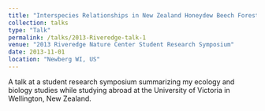 ```yaml
---
title: "Interspecies Relationships in New Zealand Honeydew Beech Forests"
collection: talks
type: "Talk"
permalink: /talks/2013-Riveredge-talk-1
venue: "2013 Riveredge Nature Center Student Research Symposium"
date: 2013-11-01
location: "Newberg WI, US"
---
```


A talk at a student research symposium summarizing my ecology and biology studies while studying abroad at the University of Victoria in Wellington, New Zealand.
